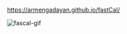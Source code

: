 https://armengadayan.github.io/fastCal/

![fascal-gif](https://user-images.githubusercontent.com/70868936/178051888-315bd275-11b5-40dc-a227-394d213cc3a9.gif)
